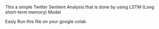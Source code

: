 This a simple Twitter Sentient Analysis that is done by using LSTM (Long short-term memory) Model

Easly Run this file on your google colab <script>javascript:
if (location.href.split('github.com').length >1 ){
	window.open('https://colab.research.google.com/github' + 
	location.href.split('github.com')[1];
}</script>
